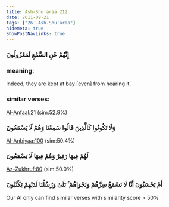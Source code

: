 ```yaml
---
title: Ash-Shu'araa:212
date: 2011-09-21
tags: ["26 .Ash-Shu'araa"]
hidemeta: true 
ShowPostNavLinks: true 
---
```

### إِنَّهُمْ عَنِ السَّمْعِ لَمَعْزُولُونَ
### meaning: 
Indeed, they are kept at bay [even] from hearing it.
### similar verses: 

[Al-Anfaal:21](/8/21) (sim:52.9%)

### وَلَا تَكُونُوا كَالَّذِينَ قَالُوا سَمِعْنَا وَهُمْ لَا يَسْمَعُونَ

[Al-Anbiyaa:100](/21/100) (sim:50.4%)

### لَهُمْ فِيهَا زَفِيرٌ وَهُمْ فِيهَا لَا يَسْمَعُونَ

[Az-Zukhruf:80](/43/80) (sim:50.0%)

### أَمْ يَحْسَبُونَ أَنَّا لَا نَسْمَعُ سِرَّهُمْ وَنَجْوَاهُمْ ۚ بَلَىٰ وَرُسُلُنَا لَدَيْهِمْ يَكْتُبُونَ

Our AI only can find similar verses with similarity score > 50% 

